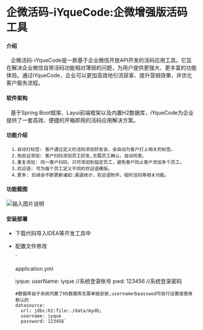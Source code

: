 # 企微活码-iYqueCode:企微增强版活码工具

#### 介绍
   &nbsp;&nbsp;&nbsp;企微活码-iYqueCode是一款基于企业微信开放API开发的活码应用工具。它旨在解决企业微信自带活码功能相对薄弱的问题，为用户提供更强大、更丰富的功能体验。通过iYqueCode，企业可以更加高效地引流获客、提升营销效果，并优化客户服务流程。

#### 软件架构
  &nbsp;&nbsp;&nbsp;基于Spring Boot框架、Layui前端框架以及内置H2数据库，iYqueCode为企业提供了一套高效、便捷的开箱即用的活码应用解决方案。

#### 功能介绍
      1.自动打标签: 客户通过定义的活码添加好友会，会自动为客户打上相关的标签。
      2.免验证添加: 客户扫码添加员工好友,无需员工确认，自动同意。
      3.重复添加: 同一客户扫码，只可添加到指定员工，避免客户防止客户添加多个员工。
      3.欢迎语: 可为每个员工定义不同的欢迎语模版。
      4.更多: 后续会不断更新诸如:渠道统计，欢迎语附件，临时活码等相关功能。
#### 功能截图
![输入图片说明](https://foruda.gitee.com/images/1717491559782222610/487183bb_14502254.jpeg "WechatIMG21.jpg")

#### 安装部署
- 下载代码导入IDEA等开发工具中
- 配置文件修改
      
      `
     application.yml
     
     iyque:
         userName: iyque //系统登录账号
         pwd: 123456 //系统登录密码

      #数据库由于系统内置了H5数据库无需单独安装,username与passwod可自行设置或使用默认的
      datasource:
        url: jdbc:h2:file:./data/mydb;
        username: iyque
        password: 123456`





